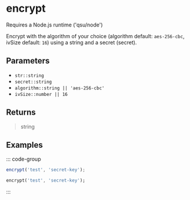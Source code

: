 # encrypt <Badge type="tip" text="JavaScript" />

<span class="node-required">Requires a Node.js runtime ('qsu/node')</span>

Encrypt with the algorithm of your choice (algorithm default: `aes-256-cbc`, ivSize default: `16`) using a string and a secret (secret).

## Parameters

- `str::string`
- `secret::string`
- `algorithm::string || 'aes-256-cbc'`
- `ivSize::number || 16`

## Returns

> string

## Examples

::: code-group

```javascript [JavaScript]
encrypt('test', 'secret-key');
```

```dart [Dart]
encrypt('test', 'secret-key');
```

:::
